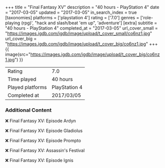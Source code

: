 +++
title = "Final Fantasy XV"
description = "40 hours - PlayStation 4"
date = "2017-03-05"
updated = "2017-03-05"
in_search_index = true
[taxonomies]
platforms = ['playstation 4']
rating = ['7.0']
genres = ['role-playing (rpg)', "hack and slash/beat 'em up", 'adventure']
[extra]
subtitle = "40 hours - PlayStation 4"
completed_at = "2017-03-05"
url_cover_small = "https://images.igdb.com/igdb/image/upload/t_cover_small/co6nz1.jpg"
url_cover_big = "https://images.igdb.com/igdb/image/upload/t_cover_big/co6nz1.jpg"
+++
{{ image(src="https://images.igdb.com/igdb/image/upload/t_cover_big/co6nz1.jpg") }}

|              |            |
| ------------ | ---------- |
| Rating       | 7.0 |
| Time played  | 40 hours |
| Played platforms    | PlayStation 4 |
| Completed at | 2017/03/05 |



### Additional Content


❌ Final Fantasy XV: Episode Ardyn

❌ Final Fantasy XV: Episode Gladiolus

❌ Final Fantasy XV: Episode Prompto

❌ Final Fantasy XV: Assassin's Festival

❌ Final Fantasy XV: Episode Ignis
